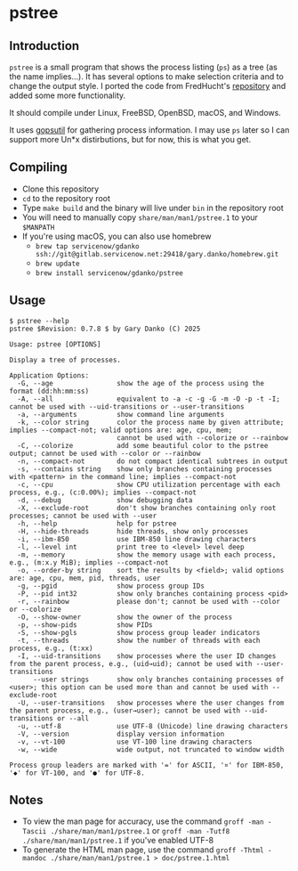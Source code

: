 # pstree
## Introduction
`pstree` is a small program that shows the process listing (`ps`) as a tree (as the name implies...). It has several options to make selection criteria and to change the output style. I ported the code from FredHucht's [repository](https://github.com/FredHucht/pstree) and added some more functionality.

It should compile under Linux, FreeBSD, OpenBSD, macOS, and Windows.

It uses [gopsutil](https://github.com/shirou/gopsutil) for gathering process information. I may use `ps` later so I can support more Un*x distirbutions, but for now, this is what you get.

## Compiling
* Clone this repository
* `cd` to the repository root
* Type `make build` and the binary will live under `bin` in the repository root
* You will need to manually copy `share/man/man1/pstree.1` to your `$MANPATH`
* If you're using macOS, you can also use homebrew
    * `brew tap servicenow/gdanko ssh://git@gitlab.servicenow.net:29418/gary.danko/homebrew.git`
    * `brew update`
    * `brew install servicenow/gdanko/pstree`

## Usage
```
$ pstree --help
pstree $Revision: 0.7.8 $ by Gary Danko (C) 2025

Usage: pstree [OPTIONS]

Display a tree of processes.

Application Options:
  -G, --age                show the age of the process using the format (dd:hh:mm:ss)
  -A, --all                equivalent to -a -c -g -G -m -O -p -t -I; cannot be used with --uid-transitions or --user-transitions
  -a, --arguments          show command line arguments
  -k, --color string       color the process name by given attribute; implies --compact-not; valid options are: age, cpu, mem;
                           cannot be used with --colorize or --rainbow
  -C, --colorize           add some beautiful color to the pstree output; cannot be used with --color or --rainbow
  -n, --compact-not        do not compact identical subtrees in output
  -s, --contains string    show only branches containing processes with <pattern> in the command line; implies --compact-not
  -c, --cpu                show CPU utilization percentage with each process, e.g., (c:0.00%); implies --compact-not
  -d, --debug              show debugging data
  -X, --exclude-root       don't show branches containing only root processes; cannot be used with --user
  -h, --help               help for pstree
  -H, --hide-threads       hide threads, show only processes
  -i, --ibm-850            use IBM-850 line drawing characters
  -l, --level int          print tree to <level> level deep
  -m, --memory             show the memory usage with each process, e.g., (m:x.y MiB); implies --compact-not
  -o, --order-by string    sort the results by <field>; valid options are: age, cpu, mem, pid, threads, user
  -g, --pgid               show process group IDs
  -P, --pid int32          show only branches containing process <pid>
  -r, --rainbow            please don't; cannot be used with --color or --colorize
  -O, --show-owner         show the owner of the process
  -p, --show-pids          show PIDs
  -S, --show-pgls          show process group leader indicators
  -t, --threads            show the number of threads with each process, e.g., (t:xx)
  -I, --uid-transitions    show processes where the user ID changes from the parent process, e.g., (uid→uid); cannot be used with --user-transitions
      --user strings       show only branches containing processes of <user>; this option can be used more than and cannot be used with --exclude-root
  -U, --user-transitions   show processes where the user changes from the parent process, e.g., (user→user); cannot be used with --uid-transitions or --all
  -u, --utf-8              use UTF-8 (Unicode) line drawing characters
  -V, --version            display version information
  -v, --vt-100             use VT-100 line drawing characters
  -w, --wide               wide output, not truncated to window width

Process group leaders are marked with '=' for ASCII, '¤' for IBM-850, '◆' for VT-100, and '●' for UTF-8.
```

## Notes
* To view the man page for accuracy, use the command `groff -man -Tascii ./share/man/man1/pstree.1` or `groff -man -Tutf8 ./share/man/man1/pstree.1` if you've enabled UTF-8
* To generate the HTML man page, use the command `groff -Thtml -mandoc ./share/man/man1/pstree.1 > doc/pstree.1.html`
